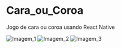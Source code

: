 # Cara_ou_Coroa
Jogo de cara ou coroa usando React Native

![Imagem_1](https://github.com/Romulogss/Cara_ou_Coroa/blob/master/Portif%C3%B3lio/Imagem_1.jpg)  ![Imagem_2](https://github.com/Romulogss/Cara_ou_Coroa/blob/master/Portif%C3%B3lio/Imagem_2.jpg) ![Imagem_3](https://github.com/Romulogss/Cara_ou_Coroa/blob/master/Portif%C3%B3lio/Imagem_3.jpg) 
